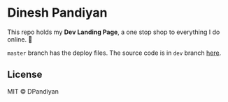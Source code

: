 # Dinesh Pandiyan

This repo holds my **Dev Landing Page**, a one stop shop to everything I do online. 🎉

`master` branch has the deploy files. The source code is in `dev` branch [here](https://github.com/flexdinesh/flexdinesh.github.io/tree/dev).

## License

MIT © DPandiyan
